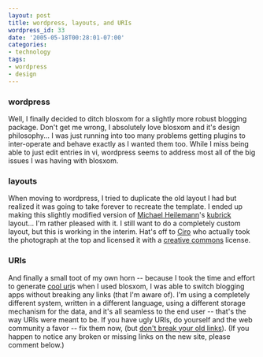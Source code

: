 ```yaml
---
layout: post
title: wordpress, layouts, and URIs
wordpress_id: 33
date: '2005-05-18T00:28:01-07:00'
categories:
- technology
tags:
- wordpress
- design
---
```

### wordpress ###
Well, I finally decided to ditch blosxom for a slightly more robust blogging package.  Don't get me wrong, I absolutely love blosxom and it's design philosophy... I was just running into too many problems getting plugins to inter-operate and behave exactly as I wanted them too.  While I miss being able to just edit entries in vi, wordpress seems to address most all of the big issues I was having with blosxom.

### layouts ###
When moving to wordpress, I tried to duplicate the old layout I had but realized it was going to take forever to recreate the template.  I ended up making this slightly modified version of [Michael Heilemann][]'s [kubrick][] layout... I'm rather pleased with it.  I still want to do a completely custom layout, but this is working in the interim.  Hat's off to [Ciro][] who actually took the photograph at the top and licensed it with a [creative commons][] license. 

### URIs ###
And finally a small toot of my own horn -- because I took the time and effort to generate [cool uri][]s when I used blosxom, I was able to switch blogging apps without breaking any links (that I'm aware of).  I'm using a completely different system, written in a different language, using a different storage mechanism for the data, and it's all seamless to the end user -- that's the way URIs were meant to be.  If you have ugly URIs, do yourself and the web community a favor -- fix them now, (but [don't break your old links][broken urls]).  (If you happen to notice any broken or missing links on the new site, please comment below.)

[michael heilemann]: http://binarybonsai.com/
[kubrick]: http://binarybonsai.com/kubrick/
[ciro]: http://www.flickr.com/photos/ciro/
[creative commons]: http://www.creativecommons.com/
[cool uri]: http://www.w3.org/Provider/Style/URI.html
[broken urls]: http://willnorris.com/2005/01/cooluris
